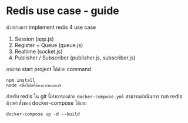 # Redis use case - guide

ตัวอย่างการ implement redis 4 use case
1. Session (app.js)
2. Register + Queue (queue.js)
3. Realtime (socket.js)
4. Publisher / Subscriber (publisher.js, subscriber.js)

สามารถ start project ได้ด้วย command

```shell
npm install
node <ชื่อไฟล์ที่ต้องการทดลอง>
```

สำหรับ redis ใน git นี้ทำการลงด้วย `docker-compose.yml` สามารถดำเนินการ run redis ด้วยคำสั่งของ docker-compose ได้เลย

```shell
docker-compose up -d --build
```